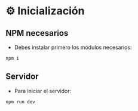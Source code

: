 # ⚙ Inicialización
## NPM necesarios
* Debes instalar primero los módulos necesarios:
```
npm i
```
## Servidor
* Para iniciar el servidor:
```
npm run dev
```
